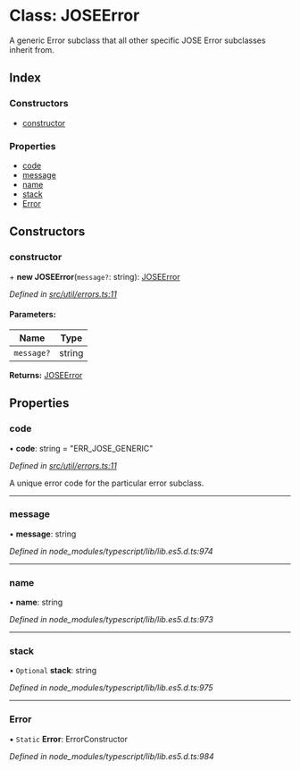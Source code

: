 # Class: JOSEError

A generic Error subclass that all other specific
JOSE Error subclasses inherit from.

## Index

### Constructors

* [constructor](_util_errors_.joseerror.md#constructor)

### Properties

* [code](_util_errors_.joseerror.md#code)
* [message](_util_errors_.joseerror.md#message)
* [name](_util_errors_.joseerror.md#name)
* [stack](_util_errors_.joseerror.md#stack)
* [Error](_util_errors_.joseerror.md#error)

## Constructors

### constructor

\+ **new JOSEError**(`message?`: string): [JOSEError](_util_errors_.joseerror.md)

*Defined in [src/util/errors.ts:11](https://github.com/panva/jose/blob/v3.3.2/src/util/errors.ts#L11)*

#### Parameters:

Name | Type |
------ | ------ |
`message?` | string |

**Returns:** [JOSEError](_util_errors_.joseerror.md)

## Properties

### code

•  **code**: string = "ERR\_JOSE\_GENERIC"

*Defined in [src/util/errors.ts:11](https://github.com/panva/jose/blob/v3.3.2/src/util/errors.ts#L11)*

A unique error code for the particular error subclass.

___

### message

•  **message**: string

*Defined in node_modules/typescript/lib/lib.es5.d.ts:974*

___

### name

•  **name**: string

*Defined in node_modules/typescript/lib/lib.es5.d.ts:973*

___

### stack

• `Optional` **stack**: string

*Defined in node_modules/typescript/lib/lib.es5.d.ts:975*

___

### Error

▪ `Static` **Error**: ErrorConstructor

*Defined in node_modules/typescript/lib/lib.es5.d.ts:984*
